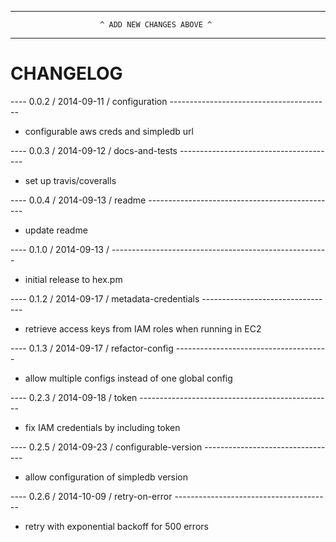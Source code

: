 --------------------------------------------------------------------------------
                        ^ ADD NEW CHANGES ABOVE ^
--------------------------------------------------------------------------------

CHANGELOG
=========

---- 0.0.2 / 2014-09-11 / configuration ----------------------------------------
* configurable aws creds and simpledb url

---- 0.0.3 / 2014-09-12 / docs-and-tests ---------------------------------------
* set up travis/coveralls

---- 0.0.4 / 2014-09-13 / readme -----------------------------------------------
* update readme

---- 0.1.0 / 2014-09-13 / ------------------------------------------------------
* initial release to hex.pm

---- 0.1.2 / 2014-09-17 / metadata-credentials ---------------------------------
* retrieve access keys from IAM roles when running in EC2

---- 0.1.3 / 2014-09-17 / refactor-config --------------------------------------
* allow multiple configs instead of one global config

---- 0.2.3 / 2014-09-18 / token ------------------------------------------------
* fix IAM credentials by including token

---- 0.2.5 / 2014-09-23 / configurable-version ---------------------------------
* allow configuration of simpledb version

---- 0.2.6 / 2014-10-09 / retry-on-error ---------------------------------------
* retry with exponential backoff for 500 errors
